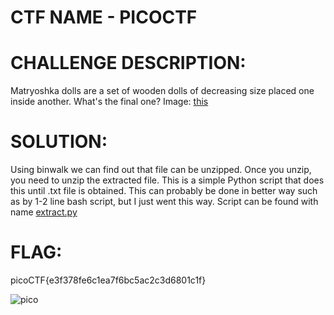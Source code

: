 # CTF NAME - PICOCTF

# CHALLENGE DESCRIPTION:
Matryoshka dolls are a set of wooden dolls of decreasing size placed one inside another. What's the final one? Image: [this](https://mercury.picoctf.net/static/5ef2e9103d55972d975437f68175b9ab/dolls.jpg)

# SOLUTION:
Using binwalk we can find out that file can be unzipped. Once you unzip, you need to unzip the extracted file. This is a simple Python script that does this until .txt file is obtained.
This can probably be done in better way such as by 1-2 line bash script, but I just went this way. Script can be found with name [extract.py](https://github.com/rc4ne/Simple-CTF-Writeups/blob/main/Picoctf/extract.py)
 
# FLAG: 
picoCTF{e3f378fe6c1ea7f6bc5ac2c3d6801c1f}

![pico](https://user-images.githubusercontent.com/83397936/118254823-1fceba00-b4c9-11eb-84c3-3aff1c7582ba.JPG)

